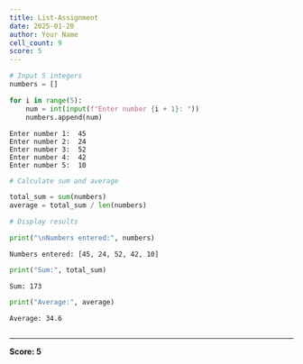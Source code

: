 ```yaml
---
title: List-Assignment
date: 2025-01-20
author: Your Name
cell_count: 9
score: 5
---
```


```python
# Input 5 integers
numbers = []
```


```python
for i in range(5):
    num = int(input(f"Enter number {i + 1}: "))
    numbers.append(num)
```

    Enter number 1:  45
    Enter number 2:  24
    Enter number 3:  52
    Enter number 4:  42
    Enter number 5:  10



```python
# Calculate sum and average
```


```python
total_sum = sum(numbers)
average = total_sum / len(numbers)
```


```python
# Display results
```


```python
print("\nNumbers entered:", numbers)
```

    
    Numbers entered: [45, 24, 52, 42, 10]



```python
print("Sum:", total_sum)
```

    Sum: 173



```python
print("Average:", average)
```

    Average: 34.6



```python

```


---
**Score: 5**
